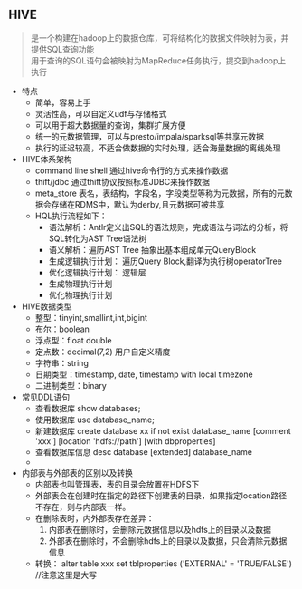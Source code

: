 ## HIVE
> 是一个构建在hadoop上的数据仓库，可将结构化的数据文件映射为表，并提供SQL查询功能  
> 用于查询的SQL语句会被映射为MapReduce任务执行，提交到hadoop上执行

- 特点 
  - 简单，容易上手  
  - 灵活性高，可以自定义udf与存储格式 
  - 可以用于超大数据量的查询，集群扩展方便
  - 统一的元数据管理，可以与presto/impala/sparksql等共享元数据
  - 执行的延迟较高，不适合做数据的实时处理，适合海量数据的离线处理  
- HIVE体系架构
  - command line shell 通过hive命令行的方式来操作数据
  - thift/jdbc  通过thift协议按照标准JDBC来操作数据  
  - meta_store 表名，表结构，字段名，字段类型等称为元数据，所有的元数据会存储在RDMS中，默认为derby,且元数据可被共享
  - HQL执行流程如下：  
    - 语法解析：Antlr定义出SQL的语法规则，完成语法与词法的分析，将SQL转化为AST Tree语法树  
    - 语义解析：遍历AST Tree 抽象出基本组成单元QueryBlock
    - 生成逻辑执行计划： 遍历Query Block,翻译为执行树operatorTree 
    - 优化逻辑执行计划： 逻辑层
    - 生成物理执行计划
    - 优化物理执行计划
- HIVE数据类型
  - 整型：tinyint,smallint,int,bigint
  - 布尔：boolean 
  - 浮点型：float double
  - 定点数：decimal(7,2) 用户自定义精度
  - 字符串：string
  - 日期类型：timestamp, date, timestamp with local timezone
  - 二进制类型：binary
- 常见DDL语句
  - 查看数据库  show databases;
  - 使用数据库  use database_name;
  - 新建数据库  create database xx if not exist database_name [comment 'xxx'] [location 'hdfs://path'] [with dbproperties]
  - 查看数据库信息  desc database [extended] database_name
  - 
- 内部表与外部表的区别以及转换
  - 内部表也叫管理表，表的目录会放置在HDFS下
  - 外部表会在创建时在指定的路径下创建表的目录，如果指定location路径不存在，则与内部表一样。
  - 在删除表时，内外部表存在差异：  
    1. 内部表在删除时，会删除元数据信息以及hdfs上的目录以及数据  
    2. 外部表在删除时，不会删除hdfs上的目录以及数据，只会清除元数据信息
  - 转换： alter table  xxx set tblproperties ('EXTERNAL' = 'TRUE/FALSE')  //注意这里是大写
